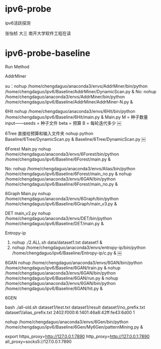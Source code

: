 # ipv6-probe

ipv6活跃探测

张怡桢 大三 南开大学软件工程在读

# ipv6-probe-baseline
Run Method

AddrMiner

su：nohup /home/chengdaguo/anaconda3/envs/AddrMiner/bin/python /home/chengdaguo/ipv6/Baseline/AddrMiner/DynamicScan.py &
No: nohup /home/chengdaguo/anaconda3/envs/AddrMiner/bin/python /home/chengdaguo/ipv6/Baseline/AddrMiner/AddrMiner-N.py &

6Hit
nohup /home/chengdaguo/anaconda3/envs/6Hit/bin/python /home/chengdaguo/ipv6/Baseline/6Hit/main.py &
 Main.py 
M = 种子数量
input——seeds = 种子文件
beta = 预算
B = 每轮迭代多少
￼

6Tree
直接给预算和输入文件夹
nohup python Baseline/6Tree/DynamicScan.py &
Baseline/6Tree/DynamicScan.py
￼

6Forest
 Main.py
nohup /home/chengdaguo/anaconda3/envs/6Forest/bin/python /home/chengdaguo/ipv6/Baseline/6Forest/main.py &

No: nohup /home/chengdaguo/anaconda3/envs/Alias/bin/python /home/chengdaguo/ipv6/Baseline/6Forest/main_no.py &
nohup /home/chengdaguo/anaconda3/envs/6GAN/bin/python /home/chengdaguo/ipv6/Baseline/6Forest/main_no.py &

6Graph 
Main.py
nohup /home/chengdaguo/anaconda3/envs/6Graph/bin/python /home/chengdaguo/ipv6/Baseline/6Graph/main_v3.py &

DET
main_v2.py
nohup /home/chengdaguo/anaconda3/envs/DET/bin/python /home/chengdaguo/ipv6/Baseline/DET/main.py &

Entropy-ip
1. nohup ./2.ALL.sh data/dataset1.txt dataset1 &
2. nohup /home/chengdaguo/anaconda3/envs/entropy-ip/bin/python /home/chengdaguo/ipv6/Baseline/Entropy-ip/c.py &
￼

6GAN
nohup /home/chengdaguo/anaconda3/envs/6GAN/bin/python /home/chengdaguo/ipv6/Baseline/6GAN/train.py &
nohup /home/chengdaguo/anaconda3/envs/6GAN/bin/python /home/chengdaguo/ipv6/Baseline/6GAN/run.py &
nohup /home/chengdaguo/anaconda3/envs/6GAN/bin/python /home/chengdaguo/ipv6/Baseline/6GAN/hit.py &


6GEN

bash ./all-old.sh dataset1/test.txt dataset1/result dataset1/no_prefix.txt dataset1/alias_prefix.txt 2402:f000:6:1401:46a8:42ff:fe43:6d00 1

nohup /home/chengdaguo/anaconda3/envs/6Gen/bin/python /home/chengdaguo/ipv6/Baseline/6Gen/My6Gen/patternMining.py &




export https_proxy=http://127.0.0.1:7890 http_proxy=http://127.0.0.1:7890 all_proxy=socks5://127.0.0.1:7890
